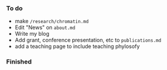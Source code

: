 ### To do 

* make `/research/chromatin.md`
* Edit "News" on `about.md`
* Write my blog
* Add grant, conference presentation, etc to `publications.md`
* add a teaching page to include teaching phylosofy


### Finished